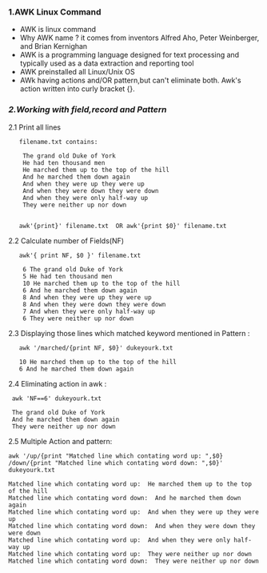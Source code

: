 ### **1.AWK Linux Command**

- AWK is linux command
- Why AWK name ? it comes from inventors Alfred Aho, Peter Weinberger, and Brian Kernighan
- AWK is a programming language designed for text processing and typically used as a data extraction and reporting tool 
- AWK preinstalled all Linux/Unix OS 
- AWk having actions and/OR pattern,but can't eliminate both. Awk's action written into curly bracket {}. 

### ***2.Working with field,record and Pattern***

 2.1 Print all lines 
     
       filename.txt contains:
        
        The grand old Duke of York
        He had ten thousand men
        He marched them up to the top of the hill
        And he marched them down again
        And when they were up they were up
        And when they were down they were down
        And when they were only half-way up
        They were neither up nor down
       
       
       awk'{print}' filename.txt  OR awk'{print $0}' filename.txt
       
        
 
 2.2 Calculate number of Fields(NF)
   
       awk'{ print NF, $0 }' filename.txt
       
        6 The grand old Duke of York
        5 He had ten thousand men
        10 He marched them up to the top of the hill
        6 And he marched them down again
        8 And when they were up they were up
        8 And when they were down they were down
        7 And when they were only half-way up
        6 They were neither up nor down
       
       
       
       
 2.3 Displaying those lines which matched keyword mentioned in Pattern :
 
       awk '/marched/{print NF, $0}' dukeyourk.txt

       10 He marched them up to the top of the hill
       6 And he marched them down again

2.4 Eliminating action in awk :

     awk 'NF==6' dukeyourk.txt
   
   	 The grand old Duke of York
     And he marched them down again
     They were neither up nor down

2.5 Multiple Action and pattern:

    awk '/up/{print "Matched line which contating word up: ",$0} /down/{print "Matched line which contating word down: ",$0}' dukeyourk.txt
    
    Matched line which contating word up:  He marched them up to the top of the hill
    Matched line which contating word down:  And he marched them down again
    Matched line which contating word up:  And when they were up they were up
    Matched line which contating word down:  And when they were down they were down
    Matched line which contating word up:  And when they were only half-way up
    Matched line which contating word up:  They were neither up nor down
    Matched line which contating word down:  They were neither up nor down